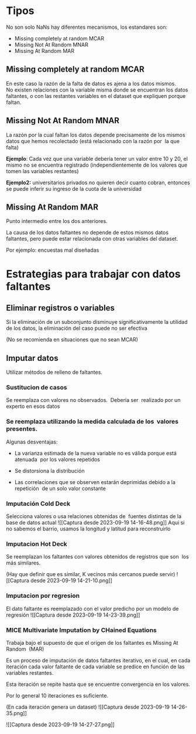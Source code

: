 # Tipos

No son solo NaNs hay diferentes mecanismos, los estandares son:

- Missing completely at random MCAR 
- Missing Not At Random MNAR
- Missing At Random MAR 

## Missing completely at random MCAR

En este caso la razón de la falta de datos es ajena a los datos mismos.  
No existen relaciones con la variable misma donde se encuentran los datos faltantes, o con las restantes variables en el dataset que expliquen porque faltan.

## Missing Not At Random MNAR

La razón por la cual faltan los datos depende precisamente de los mismos datos que hemos recolectado (está relacionado con la razón por  la que falta)

  
**Ejemplo**: Cada vez que una variable debería tener un valor entre 10 y 20, el mismo no se encuentra registrado (independientemente de los valores que tomen las variables restantes)

**Ejemplo2:** universitarios privados no quieren decir cuanto cobran, entonces se puede inferir su ingreso de la cuota de la universidad

## Missing At Random MAR

Punto intermedio entre los dos anteriores. 

  

La causa de los datos faltantes no depende de estos mismos datos faltantes, pero puede estar relacionada con otras variables del dataset.

Por ejemplo: encuestas mal diseñadas


# Estrategias para trabajar con datos faltantes

## Eliminar registros o variables

Si la eliminación de un subconjunto disminuye significativamente la utilidad  de los datos, la eliminación del caso puede no ser efectiva

(No se recomienda en situaciones que no sean MCAR)

## Imputar datos
Utilizar métodos de relleno de faltantes.

### Sustitucion de casos

Se reemplaza con valores no observados. 
Debería ser  realizado por un experto en esos datos

### Se reemplaza utilizando la medida calculada de los  valores presentes. 

Algunas desventajas:

- La varianza estimada de la nueva variable no es válida porque está atenuada  por los valores repetidos
   
- Se distorsiona la distribución

- Las correlaciones que se observen estarán deprimidas debido a la repetición  de un solo valor constante
### Imputación Cold Deck
Selecciona valores o usa relaciones obtenidas de  fuentes distintas de la base de datos actual
![[Captura desde 2023-09-19 14-16-48.png]]
Aqui si no sabemos el barrio, usamos la longitud y latitud para reconstruirlo

### Imputacion Hot Deck
Se reemplazan los faltantes con valores obtenidos de registros que son  los más similares.

(Hay que definir que es similar, K vecinos más cercanos puede servir)
![[Captura desde 2023-09-19 14-21-10.png]]

### Imputacion por regresion

El dato faltante es reemplazado con el valor predicho por un modelo de regresión
![[Captura desde 2023-09-19 14-23-39.png]]


### MICE Multivariate Imputation by CHained Equations

Trabaja bajo el supuesto de que el origen de los faltantes es Missing At Random  (MAR)

Es un proceso de imputación de datos faltantes iterativo, en el cual, en cada iteración cada valor faltante de cada variable se predice en función de las variables restantes.

Esta iteración se repite hasta que se encuentre convergencia en los valores.

Por lo general 10 iteraciones es suficiente.

(En cada iteración genera un dataset)
![[Captura desde 2023-09-19 14-26-35.png]]

![[Captura desde 2023-09-19 14-27-27.png]]